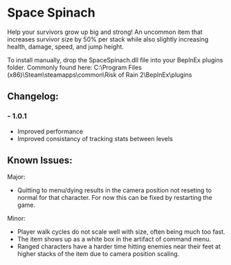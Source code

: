 # Space Spinach

Help your survivors grow up big and strong!
An uncommon item that increases survivor size by 50% per stack while also slightly increasing health, damage, speed, and jump height.

To install manually, drop the SpaceSpinach.dll file into your BepInEx plugins folder. 
Commonly found here: C:\Program Files (x86)\Steam\steamapps\common\Risk of Rain 2\BepInEx\plugins

## Changelog:
### - 1.0.1
  - Improved performance
  - Improved consistancy of tracking stats between levels

## Known Issues:
Major:
 - Quitting to menu/dying results in the camera position not reseting to normal for that character. For now this can be fixed by restarting the game.

Minor: 
 - Player walk cycles do not scale well with size, often being much too fast.
 - The item shows up as a white box in the artifact of command menu.
 - Ranged characters have a harder time hitting enemies near their feet at higher stacks of the item due to camera position scaling.

